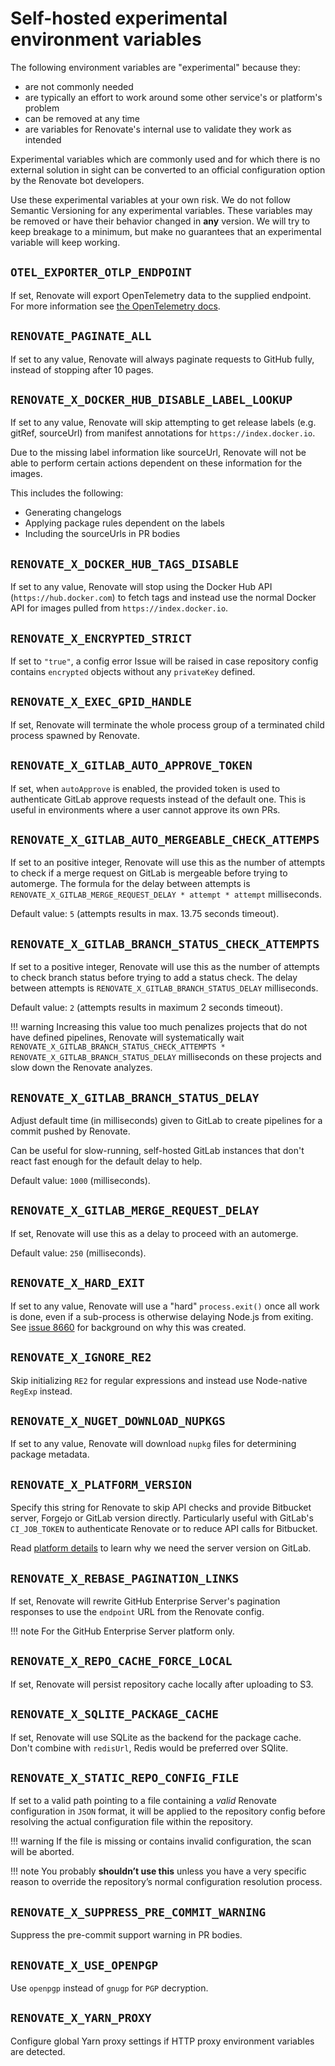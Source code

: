 # Self-hosted experimental environment variables

The following environment variables are "experimental" because they:

- are not commonly needed
- are typically an effort to work around some other service's or platform's problem
- can be removed at any time
- are variables for Renovate's internal use to validate they work as intended

Experimental variables which are commonly used and for which there is no external solution in sight can be converted to an official configuration option by the Renovate bot developers.

Use these experimental variables at your own risk.
We do not follow Semantic Versioning for any experimental variables.
These variables may be removed or have their behavior changed in **any** version.
We will try to keep breakage to a minimum, but make no guarantees that an experimental variable will keep working.

## `OTEL_EXPORTER_OTLP_ENDPOINT`

If set, Renovate will export OpenTelemetry data to the supplied endpoint.
For more information see [the OpenTelemetry docs](opentelemetry.md).

## `RENOVATE_PAGINATE_ALL`

If set to any value, Renovate will always paginate requests to GitHub fully, instead of stopping after 10 pages.

## `RENOVATE_X_DOCKER_HUB_DISABLE_LABEL_LOOKUP`

If set to any value, Renovate will skip attempting to get release labels (e.g. gitRef, sourceUrl) from manifest annotations for `https://index.docker.io`.

Due to the missing label information like sourceUrl, Renovate will not be able to perform certain actions dependent on these information for the images.

This includes the following:

- Generating changelogs
- Applying package rules dependent on the labels
- Including the sourceUrls in PR bodies

## `RENOVATE_X_DOCKER_HUB_TAGS_DISABLE`

If set to any value, Renovate will stop using the Docker Hub API (`https://hub.docker.com`) to fetch tags and instead use the normal Docker API for images pulled from `https://index.docker.io`.

## `RENOVATE_X_ENCRYPTED_STRICT`

If set to `"true"`, a config error Issue will be raised in case repository config contains `encrypted` objects without any `privateKey` defined.

## `RENOVATE_X_EXEC_GPID_HANDLE`

If set, Renovate will terminate the whole process group of a terminated child process spawned by Renovate.

## `RENOVATE_X_GITLAB_AUTO_APPROVE_TOKEN`

If set, when `autoApprove` is enabled, the provided token is used to authenticate GitLab approve requests instead of the default one.
This is useful in environments where a user cannot approve its own PRs.

## `RENOVATE_X_GITLAB_AUTO_MERGEABLE_CHECK_ATTEMPS`

If set to an positive integer, Renovate will use this as the number of attempts to check if a merge request on GitLab is mergeable before trying to automerge.
The formula for the delay between attempts is `RENOVATE_X_GITLAB_MERGE_REQUEST_DELAY * attempt * attempt` milliseconds.

Default value: `5` (attempts results in max. 13.75 seconds timeout).

## `RENOVATE_X_GITLAB_BRANCH_STATUS_CHECK_ATTEMPTS`

If set to a positive integer, Renovate will use this as the number of attempts to check branch status before trying to add a status check.
The delay between attempts is `RENOVATE_X_GITLAB_BRANCH_STATUS_DELAY` milliseconds.

Default value: `2` (attempts results in maximum 2 seconds timeout).

!!! warning Increasing this value too much penalizes projects that do not have defined pipelines, Renovate will systematically wait `RENOVATE_X_GITLAB_BRANCH_STATUS_CHECK_ATTEMPTS * RENOVATE_X_GITLAB_BRANCH_STATUS_DELAY` milliseconds on these projects and slow down the Renovate analyzes.

## `RENOVATE_X_GITLAB_BRANCH_STATUS_DELAY`

Adjust default time (in milliseconds) given to GitLab to create pipelines for a commit pushed by Renovate.

Can be useful for slow-running, self-hosted GitLab instances that don't react fast enough for the default delay to help.

Default value: `1000` (milliseconds).

## `RENOVATE_X_GITLAB_MERGE_REQUEST_DELAY`

If set, Renovate will use this as a delay to proceed with an automerge.

Default value: `250` (milliseconds).

## `RENOVATE_X_HARD_EXIT`

If set to any value, Renovate will use a "hard" `process.exit()` once all work is done, even if a sub-process is otherwise delaying Node.js from exiting.
See [issue 8660](https://github.com/renovatebot/renovate/issues/8660) for background on why this was created.

## `RENOVATE_X_IGNORE_RE2`

Skip initializing `RE2` for regular expressions and instead use Node-native `RegExp` instead.

## `RENOVATE_X_NUGET_DOWNLOAD_NUPKGS`

If set to any value, Renovate will download `nupkg` files for determining package metadata.

## `RENOVATE_X_PLATFORM_VERSION`

Specify this string for Renovate to skip API checks and provide Bitbucket server, Forgejo or GitLab version directly.
Particularly useful with GitLab's `CI_JOB_TOKEN` to authenticate Renovate or to reduce API calls for Bitbucket.

Read [platform details](modules/platform/gitlab/index.md) to learn why we need the server version on GitLab.

## `RENOVATE_X_REBASE_PAGINATION_LINKS`

If set, Renovate will rewrite GitHub Enterprise Server's pagination responses to use the `endpoint` URL from the Renovate config.

<!-- prettier-ignore -->
!!! note
    For the GitHub Enterprise Server platform only.

## `RENOVATE_X_REPO_CACHE_FORCE_LOCAL`

If set, Renovate will persist repository cache locally after uploading to S3.

## `RENOVATE_X_SQLITE_PACKAGE_CACHE`

If set, Renovate will use SQLite as the backend for the package cache.
Don't combine with `redisUrl`, Redis would be preferred over SQlite.

## `RENOVATE_X_STATIC_REPO_CONFIG_FILE`

If set to a valid path pointing to a file containing a _valid_ Renovate configuration in `JSON` format, it will be applied to the repository config before resolving the actual configuration file within the repository.

!!! warning If the file is missing or contains invalid configuration, the scan will be aborted.

!!! note
You probably **shouldn’t use this** unless you have a very specific reason to override the repository’s normal configuration resolution process.

## `RENOVATE_X_SUPPRESS_PRE_COMMIT_WARNING`

Suppress the pre-commit support warning in PR bodies.

## `RENOVATE_X_USE_OPENPGP`

Use `openpgp` instead of `gnugp` for `PGP` decryption.

## `RENOVATE_X_YARN_PROXY`

Configure global Yarn proxy settings if HTTP proxy environment variables are detected.
